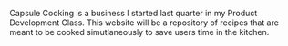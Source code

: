 Capsule Cooking is a business I started last quarter in my Product Development Class. This website will be a repository of recipes that are meant to be cooked simutlaneously to save users time in the kitchen.